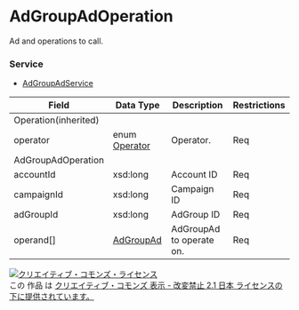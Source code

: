 # AdGroupAdOperation
Ad and operations to call.
### Service
+ [AdGroupAdService](../services/AdGroupAdService.md)

| Field | Data Type | Description | Restrictions | 
|---|---|---|---|
| Operation(inherited)||||
| operator| enum <a href="./Operator.md">Operator</a>| Operator.| Req |
| AdGroupAdOperation||||
| accountId| xsd:long| Account ID| Req |
| campaignId| xsd:long| Campaign ID| Req |
| adGroupId| xsd:long| AdGroup ID| Req |
| operand[]| <a href="./AdGroupAd.md">AdGroupAd</a>| AdGroupAd to operate on.| Req |
<a rel="license" href="http://creativecommons.org/licenses/by-nd/2.1/jp/"><img alt="クリエイティブ・コモンズ・ライセンス" style="border-width:0" src="https://i.creativecommons.org/l/by-nd/2.1/jp/88x31.png" /></a><br />この 作品 は <a rel="license" href="http://creativecommons.org/licenses/by-nd/2.1/jp/">クリエイティブ・コモンズ 表示 - 改変禁止 2.1 日本 ライセンスの下に提供されています。</a>
